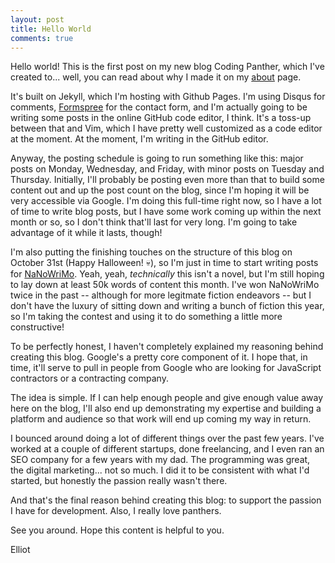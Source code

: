 ```yaml
---
layout: post
title: Hello World
comments: true
---
```


Hello world! This is the first post on my new blog Coding Panther, which I've created to... well, you can read about why I made it on my [about](/about) page.

It's built on Jekyll, which I'm hosting with Github Pages. I'm using Disqus for comments, [Formspree](formspree.io) for the contact form, and I'm actually going to be writing some posts in the online GitHub code editor, I think. It's a toss-up between that and Vim, which I have pretty well customized as a code editor at the moment. At the moment, I'm writing in the GitHub editor.

Anyway, the posting schedule is going to run something like this: major posts on Monday, Wednesday, and Friday, with minor posts on Tuesday and Thursday. Initially, I'll probably be posting even more than that to build some content out and up the post count on the blog, since I'm hoping it will be very accessible via Google. I'm doing this full-time right now, so I have a lot of time to write blog posts, but I have some work coming up within the next month or so, so I don't think that'll last for very long. I'm going to take advantage of it while it lasts, though!

I'm also putting the finishing touches on the structure of this blog on October 31st (Happy Halloween! 💀), so I'm just in time to start writing posts for [NaNoWriMo](https://nanowrimo.org/). Yeah, yeah, _technically_ this isn't a novel, but I'm still hoping to lay down at least 50k words of content this month. I've won NaNoWriMo twice in the past -- although for more legitmate fiction endeavors -- but I don't have the luxury of sitting down and writing a bunch of fiction this year, so I'm taking the contest and using it to do something a little more constructive!

To be perfectly honest, I haven't completely explained my reasoning behind creating this blog. Google's a pretty core component of it. I hope that, in time, it'll serve to pull in people from Google who are looking for JavaScript contractors or a contracting company.

The idea is simple. If I can help enough people and give enough value away here on the blog, I'll also end up demonstrating my expertise and building a platform and audience so that work will end up coming my way in return.

I bounced around doing a lot of different things over the past few years. I've worked at a couple of different startups, done freelancing, and I even ran an SEO company for a few years with my dad. The programming was great, the digital marketing... not so much. I did it to be consistent with what I'd started, but honestly the passion really wasn't there.

And that's the final reason behind creating this blog: to support the passion I have for development. Also, I really love panthers.

See you around. Hope this content is helpful to you.

Elliot
